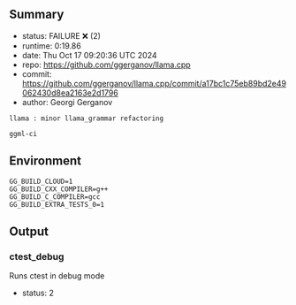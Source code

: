 ## Summary

- status:  FAILURE ❌ (2)
- runtime: 0:19.86
- date:    Thu Oct 17 09:20:36 UTC 2024
- repo:    https://github.com/ggerganov/llama.cpp
- commit:  https://github.com/ggerganov/llama.cpp/commit/a17bc1c75eb89bd2e49062430d8ea2163e2d1796
- author:  Georgi Gerganov
```
llama : minor llama_grammar refactoring

ggml-ci
```

## Environment

```
GG_BUILD_CLOUD=1
GG_BUILD_CXX_COMPILER=g++
GG_BUILD_C_COMPILER=gcc
GG_BUILD_EXTRA_TESTS_0=1
```

## Output

### ctest_debug

Runs ctest in debug mode
- status: 2
```

```

